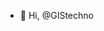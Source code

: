 - 👋 Hi,  @GIStechno

<!---
GIStechno/GIStechno is a ✨ special ✨ repository because its `README.md` (this file) appears on your GitHub profile.
You can click the Preview link to take a look at your changes.
--->
  
